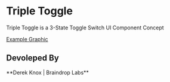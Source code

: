 Triple Toggle
============

Triple Toggle is a 3-State Toggle Switch UI Component Concept

[Example Graphic](_assets/images/triple-toggle-example.png)

<h2>Devoleped By</h2>
**Derek Knox | Braindrop Labs**
